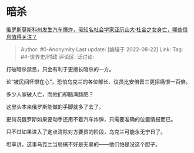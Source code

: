 # 暗杀
[俄罗斯莫斯科州发生汽车爆炸，俄知名社会学家亚历山大·杜金之女身亡，哪些信息值得关注？](https://www.zhihu.com/question/549311603/answer/2638643138)

> Author: #0-Anonymity
> Last update: [编辑于 2022-08-22]
> Link:
> Tag: #4-世界史/时政
> 评论区:
> 泛讨论:

打破暗杀禁忌，只会有利于更擅长暗杀的一方。

论“被民间怀恨在心”，恐怕乌克兰的各位部长、议员比安倍晋三更招痛恨一百倍。

多少人家破人亡，而他们却脑满肠肥？

这里头本来俄罗斯能做的手脚就多了去了。

更何况俄罗斯如果要动手还用不着汽车炸弹，只需要准确的位置情报而已。

只不过如果进入了定点清除对方要员的阶段，乌克兰可能永无宁日了。

坦率讲，这事乌克兰当局搞不好是无辜的——他们怕是没这个胆子。
